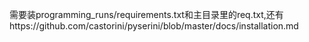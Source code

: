 需要装programming_runs/requirements.txt和主目录里的req.txt,还有https://github.com/castorini/pyserini/blob/master/docs/installation.md